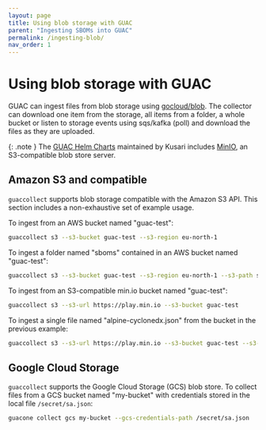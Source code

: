 ```yaml
---
layout: page
title: Using blob storage with GUAC
parent: "Ingesting SBOMs into GUAC"
permalink: /ingesting-blob/
nav_order: 1
---
```


# Using blob storage with GUAC

GUAC can ingest files from blob storage using
[gocloud/blob](http://gocloud.dev/blob). The collector can download one item
from the storage, all items from a folder, a whole bucket or listen to storage
events using sqs/kafka (poll) and download the files as they are uploaded.

{: .note } The [GUAC Helm Charts](https://github.com/kusaridev/helm-charts)
maintained by Kusari includes [MinIO](https://charts.min.io/), an S3-compatible
blob store server.

## Amazon S3 and compatible

`guaccollect` supports blob storage compatible with the Amazon S3 API. This
section includes a non-exhaustive set of example usage.

To ingest from an AWS bucket named "guac-test":

```bash
guaccollect s3 --s3-bucket guac-test --s3-region eu-north-1
```

To ingest a folder named "sboms" contained in an AWS bucket named "guac-test":

```bash
guaccollect s3 --s3-bucket guac-test --s3-region eu-north-1 --s3-path sboms/
```

To ingest from an S3-compatible min.io bucket named "guac-test":

```bash
guaccollect s3 --s3-url https://play.min.io --s3-bucket guac-test
```

To ingest a single file named "alpine-cyclonedx.json" from the bucket in the
previous example:

```bash
guaccollect s3 --s3-url https://play.min.io --s3-bucket guac-test --s3-item alpine-cyclonedx.json
```

## Google Cloud Storage

`guaccollect` supports the Google Cloud Storage (GCS) blob store. To collect
files from a GCS bucket named "my-bucket" with credentials stored in the local
file `/secret/sa.json`:

```bash
guacone collect gcs my-bucket --gcs-credentials-path /secret/sa.json
```
